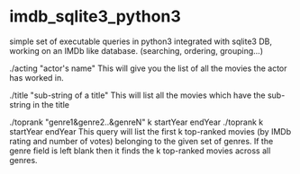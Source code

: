 # imdb_sqlite3_python3
simple set of executable queries in python3 integrated with sqlite3 DB, working on an IMDb like database. (searching, ordering, grouping...)

./acting "actor's name" 
This will give you the list of all the movies the actor has worked in.

./title "sub-string of a title"
This will list all the movies which have the sub-string in the title

./toprank "genre1&genre2..&genreN" k startYear endYear
./toprank k startYear endYear
This query will list the first k top-ranked movies (by IMDb rating and number of votes) belonging to the given set of genres.
If the genre field is left blank then it finds the k top-ranked movies across all genres.
